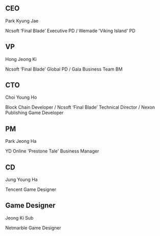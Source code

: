 ## CEO

Park Kyung Jae

Ncsoft ‘Final Blade’ Executive PD / Wemade 'Viking Island' PD

## VP

Hong Jeong Ki

Ncsoft ‘Final Blade’ Global PD / Gala Business Team BM

## CTO

Choi Young Ho

Block Chain Developer / Ncsoft ‘Final Blade’ Technical Director / Nexon Publishing Game Developer

## PM

Park Jeong Ha

YD Online 'Prestone Tale' Business Manager

## CD

Jung Young Ha

Tencent Game Designer

## Game Designer

Jeong Ki Sub

Netmarble Game Designer
